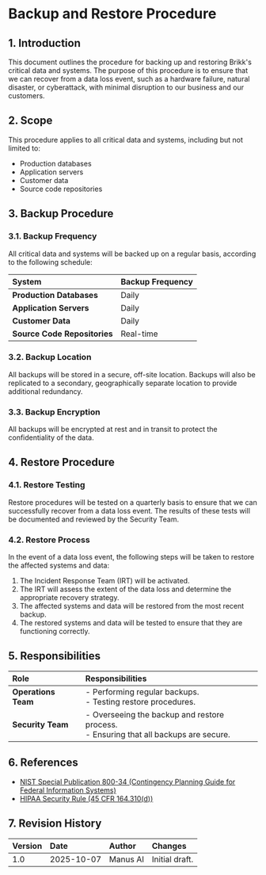 # Backup and Restore Procedure

## 1. Introduction

This document outlines the procedure for backing up and restoring Brikk's critical data and systems. The purpose of this procedure is to ensure that we can recover from a data loss event, such as a hardware failure, natural disaster, or cyberattack, with minimal disruption to our business and our customers.

## 2. Scope

This procedure applies to all critical data and systems, including but not limited to:

- Production databases
- Application servers
- Customer data
- Source code repositories

## 3. Backup Procedure

### 3.1. Backup Frequency

All critical data and systems will be backed up on a regular basis, according to the following schedule:

| System | Backup Frequency |
| :--- | :--- |
| **Production Databases** | Daily |
| **Application Servers** | Daily |
| **Customer Data** | Daily |
| **Source Code Repositories** | Real-time |

### 3.2. Backup Location

All backups will be stored in a secure, off-site location. Backups will also be replicated to a secondary, geographically separate location to provide additional redundancy.

### 3.3. Backup Encryption

All backups will be encrypted at rest and in transit to protect the confidentiality of the data.

## 4. Restore Procedure

### 4.1. Restore Testing

Restore procedures will be tested on a quarterly basis to ensure that we can successfully recover from a data loss event. The results of these tests will be documented and reviewed by the Security Team.

### 4.2. Restore Process

In the event of a data loss event, the following steps will be taken to restore the affected systems and data:

1. The Incident Response Team (IRT) will be activated.
2. The IRT will assess the extent of the data loss and determine the appropriate recovery strategy.
3. The affected systems and data will be restored from the most recent backup.
4. The restored systems and data will be tested to ensure that they are functioning correctly.

## 5. Responsibilities

| Role | Responsibilities |
| :--- | :--- |
| **Operations Team** | - Performing regular backups.<br>- Testing restore procedures. |
| **Security Team** | - Overseeing the backup and restore process.<br>- Ensuring that all backups are secure. |

## 6. References

- [NIST Special Publication 800-34 (Contingency Planning Guide for Federal Information Systems)](https://csrc.nist.gov/publications/detail/sp/800-34/rev-1/final)
- [HIPAA Security Rule (45 CFR 164.310(d))](https://www.hhs.gov/hipaa/for-professionals/security/index.html)

## 7. Revision History

| Version | Date | Author | Changes |
| :--- | :--- | :--- | :--- |
| 1.0 | 2025-10-07 | Manus AI | Initial draft. |
